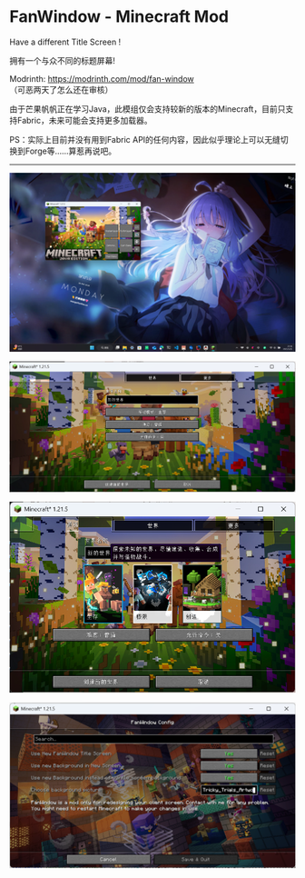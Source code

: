 # FanWindow - Minecraft Mod

Have a different Title Screen !

拥有一个与众不同的标题屏幕!

Modrinth: <https://modrinth.com/mod/fan-window>（可恶两天了怎么还在审核）

由于芒果帆帆正在学习Java，此模组仅会支持较新的版本的Minecraft，目前只支持Fabric，未来可能会支持更多加载器。

PS：实际上目前并没有用到Fabric API的任何内容，因此似乎理论上可以无缝切换到Forge等……算惹再说吧。

---

![New Title Screen](/res/New%20Title%20Screen.png)

![New Background](/res/New%20Background.png)

![New Create World Screen](/res/New%20Create%20World%20Screen.png)

![FanWindow Config](/res/FanWindow%20Config.png)
